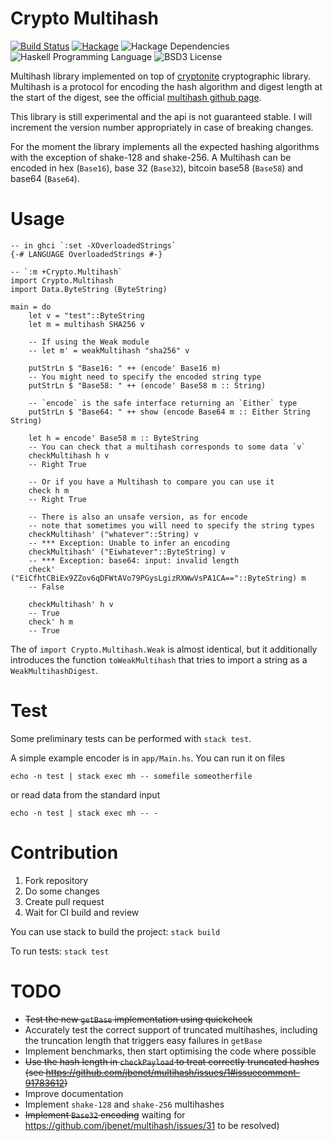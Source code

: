 # Crypto Multihash

[![Build Status](https://travis-ci.org/mseri/crypto-multihash.svg?branch=master)](https://travis-ci.org/mseri/crypto-multihash)
[![Hackage](https://img.shields.io/hackage/v/crypto-multihash.svg)](http://hackage.haskell.org/package/crypto-multihash)
![Hackage Dependencies](https://img.shields.io/hackage-deps/v/crypto-multihash.svg)
![Haskell Programming Language](https://img.shields.io/badge/language-Haskell-blue.svg)
![BSD3 License](http://img.shields.io/badge/license-BSD3-brightgreen.svg)


Multihash library implemented on top of [cryptonite](https://hackage.haskell.org/package/cryptonite) cryptographic library. 
Multihash is a protocol for encoding the hash algorithm and digest length at the start of the digest, see the official [multihash github page](https://github.com/jbenet/multihash/).

This library is still experimental and the api is not guaranteed stable. 
I will increment the version number appropriately in case of breaking changes.

For the moment the library implements all the expected hashing algorithms with the exception of shake-128 and shake-256. A Multihash can be encoded in hex (`Base16`), base 32 (`Base32`), bitcoin base58 (`Base58`) and base64 (`Base64`). 

# Usage

```{.haskell}
-- in ghci `:set -XOverloadedStrings`
{-# LANGUAGE OverloadedStrings #-}

-- `:m +Crypto.Multihash`
import Crypto.Multihash
import Data.ByteString (ByteString)

main = do
    let v = "test"::ByteString
    let m = multihash SHA256 v

    -- If using the Weak module
    -- let m' = weakMultihash "sha256" v
    
    putStrLn $ "Base16: " ++ (encode' Base16 m)
    -- You might need to specify the encoded string type
    putStrLn $ "Base58: " ++ (encode' Base58 m :: String)

    -- `encode` is the safe interface returning an `Either` type
    putStrLn $ "Base64: " ++ show (encode Base64 m :: Either String String)
    
    let h = encode' Base58 m :: ByteString
    -- You can check that a multihash corresponds to some data `v`
    checkMultihash h v
    -- Right True
    
    -- Or if you have a Multihash to compare you can use it
    check h m
    -- Right True

    -- There is also an unsafe version, as for encode
    -- note that sometimes you will need to specify the string types
    checkMultihash' ("whatever"::String) v
    -- *** Exception: Unable to infer an encoding
    checkMultihash' ("Eiwhatever"::ByteString) v
    -- *** Exception: base64: input: invalid length
    check' ("EiCfhtCBiEx9ZZov6qDFWtAVo79PGysLgizRXWwVsPA1CA=="::ByteString) m
    -- False

    checkMultihash' h v
    -- True
    check' h m
    -- True
```

The of `import Crypto.Multihash.Weak` is almost identical, but it additionally introduces the function `toWeakMultihash` that tries to import a string as a `WeakMultihashDigest`.

# Test

Some preliminary tests can be performed with `stack test`. 

A simple example encoder is in `app/Main.hs`. 
You can run it on files

```{.bash}
echo -n test | stack exec mh -- somefile someotherfile
```

or read data from the standard input 

```{.bash}
echo -n test | stack exec mh -- -
```

# Contribution

1. Fork repository
2. Do some changes
3. Create pull request
4. Wait for CI build and review

You can use stack to build the project: `stack build`

To run tests: `stack test`

# TODO

- ~~Test the new `getBase` implementation using quickcheck~~
- Accurately test the correct support of truncated multihashes, including the truncation length that triggers easy failures in `getBase`
- Implement benchmarks, then start optimising the code where possible
- ~~Use the hash length in `checkPayload` to treat correctly truncated hashes (see https://github.com/jbenet/multihash/issues/1#issuecomment-91783612)~~
- Improve documentation
- Implement `shake-128` and `shake-256` multihashes
- ~~Implement `Base32` encoding~~ waiting for https://github.com/jbenet/multihash/issues/31 to be resolved)
